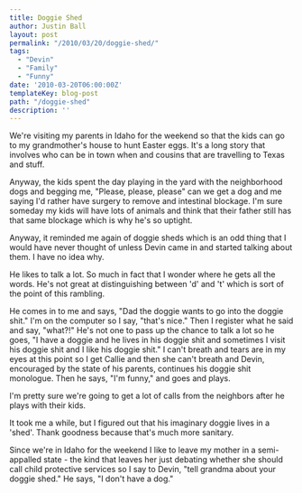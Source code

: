 ```yaml
---
title: Doggie Shed
author: Justin Ball
layout: post
permalink: "/2010/03/20/doggie-shed/"
tags:
  - "Devin"
  - "Family"
  - "Funny"
date: '2010-03-20T06:00:00Z'
templateKey: blog-post
path: "/doggie-shed"
description: ''
---
```


We're visiting my parents in Idaho for the weekend so that the kids can go to my grandmother's house to hunt Easter eggs. It's a long story that involves who can be in town when and cousins that are travelling to Texas and stuff.

Anyway, the kids spent the day playing in the yard with the neighborhood dogs and begging me, "Please, please, please" can we get a dog and me saying I'd rather have surgery to remove and intestinal blockage. I'm sure someday my kids will have lots of animals and think that their father still has that same blockage which is why he's so uptight.

Anyway, it reminded me again of doggie sheds which is an odd thing that I would have never thought of unless Devin came in and started talking about them. I have no idea why.

He likes to talk a lot. So much in fact that I wonder where he gets all the words. He's not great at distinguishing between 'd' and 't' which is sort of the point of this rambling.

He comes in to me and says, "Dad the doggie wants to go into the doggie shit." I'm on the computer so I say, "that's nice." Then I register what he said and say, "what?!" He's not one to pass up the chance to talk a lot so he goes, "I have a doggie and he lives in his doggie shit and sometimes I visit his doggie shit and I like his doggie shit." I can't breath and tears are in my eyes at this point so I get Callie and then she can't breath and Devin, encouraged by the state of his parents, continues his doggie shit monologue. Then he says, "I'm funny," and goes and plays.

I'm pretty sure we're going to get a lot of calls from the neighbors after he plays with their kids.

It took me a while, but I figured out that his imaginary doggie lives in a 'shed'. Thank goodness because that's much more sanitary.

Since we're in Idaho for the weekend I like to leave my mother in a semi-appalled state - the kind that leaves her just debating whether she should call child protective services so I say to Devin, "tell grandma about your doggie shed." He says, "I don't have a dog."
